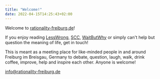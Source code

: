 ```yaml
---
title: "Welcome!"
date: 2022-04-15T14:25:43+02:00
---
```


Welcome to [rationality-freiburg.de](https://www.rationality-freiburg.de)!

If you enjoy reading [LessWrong](https://www.lesswrong.com/), [SCC](https://slatestarcodex.com/), [WaitButWhy](https://waitbutwhy.com/) or simply can't help but question the meaning of life, get in touch!

<!--more-->

This is meant as a meeting place for like-minded people in and around Freiburg im Breisgau, Germany to debate, question, laugh, walk, drink coffee, improve, help and inspire each other. Anyone is welcome!

info@rationality-freiburg.de

